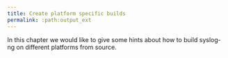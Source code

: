 ```yaml
---
title: Create platform specific builds
permalink: :path:output_ext
---
```


In this chapter we would like to give some hints about how to build syslog-ng on different platforms from source.
